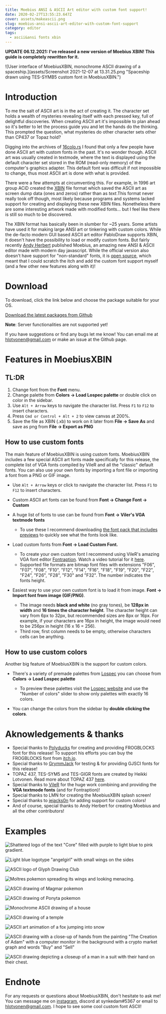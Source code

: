 ```yaml
---
title: Moebius ANSI & ASCII Art editor with custom font support!
date: 2020-02-27T13:55:23.647Z
cover: assets/makeascii.png
slug: moebius-ansi-ascii-art-editor-with-custom-font-support
category: editor
tags:
  - ascii&ansi fonts xbin
---
```

**UPDATE 06.12.2021: I've released a new version of Moebius XBIN! This guide is completely rewritten for it.**

![User interface of MoebiusXBIN, monochrome ASCII drawing of a spaceship.](assets/Screenshot 2021-12-07 at 13.31.25.png "Spaceship drawn using TES-SYMB5 custom font in MoebiusXBIN.")

# Introduction

To me the salt of ASCII art is in the act of creating it. The character set holds a wealth of mysteries revealing itself with each pressed key, full of delightful discoveries. When creating ASCII art it's impossible to plan ahead so it's better to let the process guide you and let the hands do the thinking. This prompted the question, what mysteries do other character sets other than CP437 or Topaz hold?

Digging into the archives of [16colo.rs](https://16colo.rs/tags/content/custom%20font) I found that only a few people have done ASCII art with custom fonts in the past. It's no wonder though. ASCII art was usually created in textmode, where the text is displayed using the default character set stored in the ROM (read-only memory) of the computer's graphics adapter. This default font was difficult if not impossible to change, thus most ASCII art is done with what is provided. 

There were a few attempts at circumventing this. For example, in 1996 art group ACiD created the [XBIN](http://www.acid.org/images/0896/XBIN.TXT) file format which saved the ASCII art as screen dump data (ones and zeros) rather than as *text*.This format never really took off though, most likely because programs and systems lacked support for creating and displaying these new XBIN files. Nonetheless there are some interesting artwork made with modified fonts... but I feel like there is still so much to be discovered. 

The XBIN format has basically been in slumber for ~25 years. Some artists have used it for making large ANSI art or tinkering with custom colors. While the de-facto modern GUI based ASCII art editor PabloDraw supports XBIN, it doesn't have the possibility to load or modify custom fonts. But fairly recently [Andy Herbert](https://github.com/andyherbert) published Moebius, an amazing new ANSI & ASCII editor made with modern day javascript. While the official version also doesn't have support for "non-standard" fonts, it is [open source](https://github.com/blocktronics/moebius), which meant that I could scratch the itch and add the custom font support myself (and a few other new features along with it)!

# Download

To download, click the link below and choose the package suitable for your OS. 

[Download the latest packages from Github](https://github.com/hlotvonen/moebius/releases/)

**Note**: Server functionalities are not supported yet!

If you have suggestions or find any bugs let me know! You can email me at hlotvonen@gmail.com or make an issue at the Github page.

# Features in MoebiusXBIN

## TL:DR

1. Change font from the **Font** menu.
2. Change palette from **Colors -> Load Lospec palette** or double click on color in the sidebar.
3. Use `Alt + Arrow` keys to navigate the character list. Press `F1` to `F12` to insert characters.
4. Press `Cmd or Control + Alt + 2` to view canvas at 200%.
5. Save the file as XBIN (.xb) to work on it later from **File -> Save As** and save as png from **File -> Export as PNG**

## How to use custom fonts

The main feature of MoebiusXBIN is using custom fonts. MoebiusXBIN includes a few special ASCII art fonts made specifically for this release, the complete list of VGA fonts compiled by VileR and all the "classic" default fonts. You can also use your own fonts by importing a font file or importing a font from a PNG or GIF image. 

* Use `Alt + Arrow` keys or click to navigate the character list. Press `F1` to `F12` to insert characters.
* Custom ASCII art fonts can be found from **Font -> Change Font -> Custom**
* A huge list of fonts to use can be found from **Font -> Viler's VGA textmode fonts**

  * To use these I recommend downloading [the font pack that includes previews](https://github.com/viler-int10h/vga-text-mode-fonts/releases/download/2020-11-25/VGAfonts-20-11-25-with-previews.zip) to quickly see what the fonts look like.
* Load custom fonts from **Font -> Load Custom Font.** 

  * To create your own custom font I recommend using VileR's amazing VGA font editor [Fontraption](https://int10h.org/blog/2019/05/fontraption-vga-text-mode-font-editor/). Watch a video tutorial for it [here](https://www.youtube.com/watch?v=aEGT7A5RVRU). 
  * Supported file formats are bitmap font files with extensions "F06", "F07", "F08", "F10", "F12", "F14", "F16", "F18", "F19", "F20", "F22", "F24", "F26", "F28", "F30" and "F32". The number indicates the fonts height.
* Easiest way to use your own custom font is to load it from image. **Font -> Import font from image (GIF/PNG)**.

  * The image needs **black and white** (no gray tones), be **128px in width** and **16 times the character height**. The character height can vary from 6px to 32px, but recommended sizes are 8px or 16px. For example, if your characters are 16px in height, the image would need to be 256px in height (16 x 16 = 256).
  * Third row, first column needs to be empty, otherwise characters cells can be anything.

## How to use custom colors

Another big feature of MoebiusXBIN is the support for custom colors.

* There's a variety of premade palettes from [Lospec](https://lospec.com/) you can choose from **Colors -> Load Lospec palette**

  * To preview these palettes visit the [Lospec website](https://lospec.com/palette-list) and use the "Number of colors" slider to show only palettes with exactly 16 colors.
* You can change the colors from the sidebar by **double clicking the colors**.

# **Aknowledgements & thanks**

* Special thanks to [Polyducks](http://polyducks.co.uk/) for creating and providing FROGBLOCKS font for this release! To support his efforts you can buy the FROGBLOCKS font from [itch.io](https://polyducks.itch.io/frogblock).
* Special thanks to [GrymmJack](https://www.youtube.com/channel/UCrp_r9aomBi4mryxSxLq24Q) for testing & for providing GJSCI fonts for this release!
* TOPAZ 437, TES-SYM5 and TES-GIGR fonts are created by Heikki Lotvonen. Read more about TOPAZ 437 [here](https://16colo.rs/pack/impure80/grx-topazcp437.xb).
* Special thanks to [VileR](https://int10h.org/) for the huge work combining and providing the **VGA textmode fonts** (and for Fontraption)!
* Special thanks to LMN for creating the MoebiusXBIN splash screen!
* Special thanks to [jejacks0n](https://github.com/blocktronics/moebius/pull/198) for adding support for custom colors!
* And of course, special thanks to Andy Herbert for creating Moebius and all the other contributors!

# Examples

![Shattered logo of the text "Core" filled with purple to light blue to pink gradient.](assets/RD-CORE1.XB.png "ANSI with modified font: The Core by Raider (Shade) https://16colo.rs/pack/shade5/RD-CORE1.XB")

![Light blue logotype "angelgirl" with small wings on the sides](assets/angelgirl2.png "Drawn with TES-GIGR font")

![ASCII logo of Glyph Drawing Club](assets/GDC.png "Drawn with TES-GIGR font")

![Moltres pokemon spreading its wings and looking menacing.](assets/moltres.png "Moltres drawn with 8x8px font CHUNKY by Batfeula (https://batfeula.itch.io/chunky) and custom colors")

![ASCII drawing of Magmar pokemon](assets/magmar.png "Magmar drawn with TES-SYMB5 font and custom colors")

![ASCII drawing of Ponyta pokemon](assets/ponyta3.png "Ponyta drawn with TES-SYMB5 font and custom colors")

![Monochrome ASCII drawing of a house](assets/HOUSE_positive.png "House drawn with TES-SYMB5 font")

![ASCII drawing of a temple](assets/TEMPLE.png "Temple at Lonar Lake drawn with TES-SYMB5 font")

![ASCII art animation of a fox jumping into snow](assets/fox_whitebg.gif "ASCII animation created by the students at KADK VisCom. Each frame is drawn by a different student using the TES-SYMB5 font")

![ASCII drawing with a close-up of hands from the painting "The Creation of Adam" with a computer monitor in the background with a crypto market graph and words "Buy" and "Sell"](assets/touchofgod_valkoinen_vaaka.png "Drawn using the TOPAZ437 font")

![ASCII drawing depicting a closeup of a man in a suit with their hand on their chest.](assets/pankkiiri_valkoinen_nelio.png "Drawn using the TOPAZ437 font")

# Endnote

For any requests or questions about MoebiusXBIN, don't hesitate to ask me! You can message me on [instagram](https://www.instagram.com/heikkiveikko/), discord at synkedam#5367 or email to hlotvonen@gmail.com. I hope to see some cool custom font ASCII!
